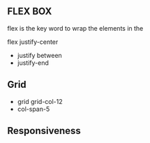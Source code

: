 ## FLEX BOX

flex is the key word to wrap the elements in the

flex justify-center

- justify between
- justify-end

## Grid

- grid grid-col-12
- col-span-5

## Responsiveness
